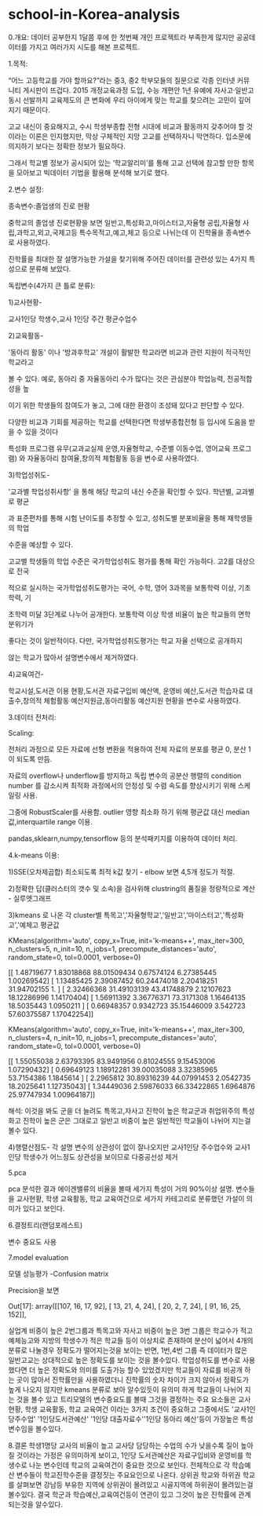 # school-in-Korea-analysis
0.개요:
데이터 공부한지 1달쯤 후에 한 첫번째 개인 프로젝트라 부족한게 많지만 공공데이터를 가지고 여러가지 시도를 해본 프로젝트.

1.목적:

“어느 고등학교를 가야 할까요?”라는 중3, 중2 학부모들의 질문으로 각종 인터넷 커뮤니티 게시판이 뜨겁다. 2015 개정교육과정 도입, 수능 개편안 1년 유예에 자사고·일반고 동시 선발까지 교육제도의 큰 변화에 우리 아이에게 맞는 학교를 찾으려는 고민이 깊어지기 때문이다. 
 
고교 내신이 중요해지고, 수시 학생부종합 전형 시대에 비교과 활동까지 갖추어야 할 것이라는 이론은 인지했지만, 막상 구체적인 지망 고교를 선택하자니 막연하다. 입소문에 의지하기 보다는 정확한 정보가 필요하다.

그래서 학교별 정보가 공시되어 있는 ‘학교알리미’를 통해 고교 선택에 참고할 만한 항목을 모아보고 빅데이터 기법을 활용해 분석해 보기로 했다.



2.변수 설정:

종속변수:졸업생의 진로 현황


중학교의 졸업생 진로현황을 보면 일반고,특성화고,마이스터고,자율형 공립,자율형 사립,과학고,외고,국제고등 특수목적고,예고,체고 등으로 나뉘는데 이 진학율을 종속변수로 사용하였다.

진학률을 최대한 잘 설명가능한 가설을 찾기위해 주어진 데이터를 관련성 있는 4가지 특성으로 분류해 보았다.




독립변수(4가지 큰 틀로 분류):

1)교사현황-

교사1인당 학생수,교사 1인당 주간 평균수업수



2)교육활동-

'동아리 활동' 이나 '방과후학교' 개설이 활발한 학교라면 비교과 관련 지원이 적극적인 학교라고

볼 수 있다. 예로, 동아리 중 자율동아리 수가 많다는 것은 관심분야 학업능력, 전공적합성을 높

이기 위한 학생들의 참여도가 놓고, 그에 대한 환경이 조성돼 있다고 판단할 수 있다. 

다양한 비교과 기회를 제공하는 학교를 선택한다면 학생부종합전형 등 입시에 도움을 받을 수 있을 것이다

특성화 프로그램 유무(교과교실제 운영,자율형학교, 수준별 이동수업, 영어교육 프로그램) 와 자율동아리 참여율,창의적 체험활동 등을 변수로 사용하였다.




3)학업성취도-

'교과별 학업성취사항' 을 통해 해당 학교의 내신 수준을 확인할 수 있다. 학년별, 교과별로 평균

과 표준편차를 통해 시험 난이도를 추정할 수 있고, 성취도별 분포비율을 통해 재학생들의 학업

수준을 예상할 수 있다. 

고교별 학생들의 학업 수준은 국가학업성취도 평가를 통해 확인 가능하다. 고2를 대상으로 전국

적으로 실시하는 국가학업성취도평가는 국어, 수학, 영어 3과목을 보통학력 이상, 기초학력, 기

초학력 미달 3단계로 나누어 공개한다. 보통학력 이상 학생 비율이 높은 학교들의 면학 분위기가

좋다는 것이 일반적이다. 다만, 국가학업성취도평가는 학교 자율 선택으로 공개하지

않는 학교가 많아서 설명변수에서 제거하였다.



4)교육여건-

학교시설,도서관 이용 현황,도서관 자료구입비 예산액, 운영비 예산,도서관 학습자료 대출수,창의적 체험활동 예산지원금,동아리활동 예산지원 현황을 변수로 사용하였다.




3.데이터 전처리:

Scaling:

전처리 과정으로 모든 자료에 선형 변환을 적용하여 전체 자료의 분포를 평균 0, 분산 1이 되도록 만듬.

자료의 overflow나 underflow를 방지하고 독립 변수의 공분산 행렬의 condition number 를 감소시켜 최적화 과정에서의 안정성 및 수렴 속도를 향상시키기 위해 스케일링 사용.

그중에 RobustScaler를 사용함.   outlier 영향 최소화 하기 위해 평균값 대신 median 값,interquartile range 이용.



pandas,sklearn,numpy,tensorflow 등의 분석패키지를  이용하여 데이터 처리.




4.k-means 이용:

1)SSE(오차제곱합) 최소되도록 최적 k값 찾기 - elbow 보면 4,5개 정도가 적절.

2)정확한 답(클러스터의 갯수 및 소속)을 검사위해 clustring의 품질을 정량적으로 계산 - 실루엣그래프


3)kmeans 로 나온 각 cluster별 특목고','자율형학교','일반고','마이스터고','특성화고','예체고 평균값


KMeans(algorithm='auto', copy_x=True, init='k-means++', max_iter=300,
    n_clusters=5, n_init=10, n_jobs=1, precompute_distances='auto',
    random_state=0, tol=0.0001, verbose=0)

[[  1.48719677   1.83018868  88.01509434   0.67574124   6.27385445
    1.00269542]
 [  1.13485425   2.39087452  60.24474018   2.20418251  31.94702155   1.        ]
 [  2.32466368  31.49103139  43.41748879   2.12107623  18.12286996
    1.14170404]
 [  1.56911392   3.36776371  73.3171308    1.16464135  18.5035443
    1.0950211 ]
 [  0.66948357   0.9342723   35.15446009   3.542723    57.60375587
    1.17042254]]





KMeans(algorithm='auto', copy_x=True, init='k-means++', max_iter=300,
    n_clusters=4, n_init=10, n_jobs=1, precompute_distances='auto',
    random_state=0, tol=0.0001, verbose=0)

[[  1.55055038   2.63793395  83.9491956    0.81024555   9.15453006
    1.07290432]
 [  0.69649123   1.18912281  39.00035088   3.32385965  53.7154386
    1.1845614 ]
 [  2.2965812   30.89316239  44.07991453   2.0542735   18.2025641
    1.12735043]
 [  1.34449036   2.59876033  66.33422865   1.6964876   25.97747934
    1.00964187]]


해석: 이것을 봐도 군을 더 늘려도 특목고,자사고 진학이 높은 학교군과 취업위주의 특성화고 진학이 높은 군은 그대로고 일반고 비중이 높은 일반적인 학교들이 나뉘어 지는걸 볼수 있다.


4)행렬산점도- 각 설명 변수의 상관성이 없이 잘나오지만  교사1인당 주수업수와 교사1인당 학생수가 어느정도 상관성을 보이므로 다중공선성 제거


5.pca

pca 분석한 결과 에이겐밸류의 비율을 볼때 세가지 특성이 거의 90%이상 설명. 변수들을 교사현황, 학생 교육활동, 학교 교육여건으로 세가지 카테고리로 분류했던 가설이 의미가 있다고 보인다.


6.결정트리(랜덤포레스트)

변수 중요도 사용



7.model evaluation

모델 성능평가 -Confusion matrix

Precision을 보면 



Out[17]:
array([[107,  16,  17,  92],
       [ 13,  21,   4,  24],
       [ 20,   2,   7,  24],
       [ 91,  16,  25, 152]],


 실업계 비중이 높은 2번그룹과 특목고와 자사고 비중이 높은 3번 그룹은 학교수가 적고 예체능고와 지방의 학생수가 적은 학교들 등이 이상치로 존재하여 분산이 넓어서 4개의 분류로 나눌경우 정확도가 떨어지는것을 보이는 반면,
 1번,4번 그룹 즉 데이터가 많은 일반고교는 상대적으로 높은 정확도를 보이는 것을 볼수있다. 학업성취도를 변수로 사용했다면 더 높은 정확도와 의미를 도출가능 할수 있었겠지만 학교들이 자료를 비공개 하는 곳이 많아서 진학률만을 사용하였더니
진학률의 숫자 차이가 크지 않아서 정확도가 높게 나오지 않지만 kmeans 분류로 보아 알수있듯이 유의미 하게 학교들이 나뉘어 지는 것을 볼수 있고 트리모델의 변수중요도를 볼때 그것을 결정하는 주요 요소들은 교사현황, 학생 교육활동, 학교 교육여건 이라는 3가지 조건이 중요하고
그중에서도 '교사1인당주수업' '1인당도서관예산' '1인당 대출자료수''1인당 동아리 예산'등이 가장높은 특성변수임을 볼수있다.  

8.결론
학생1명당 교사의 비율이 높고 교사당 담당하는 수업의 수가 낮을수록 질이 높아질 것이라는 가정은 유의미하게 보이고, 1인당 도서관예산은 자료구입비와 운영비를 학생수로 나눈 변수인데 학교의 교육여건이 중요한 것으로 보인다. 
전체적으로 각 학습예산 변수들이 학교진학수준을 결정짓는 주요요인으로 나온다. 상위권 학교와 하위권 학교를 살펴보면 강남등 부유한 지역에 상위권이 몰려있고 시골지역에 하위권이 몰려있는걸 볼수있다. 결국 학군과 학습예산,교육여건등이 연관이 있고
그것이 높은 진학률에 관계되는것을 알수있다.
